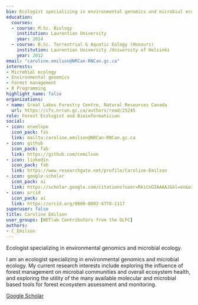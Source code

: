 ```yaml
--- 
bio: Ecologist specializing in environmental genomics and microbial ecology.
education:
  courses:
  - course: M.Sc. Biology
    institution: Laurentian University
    year: 2014
  - course: B.Sc. Terrestrial & Aquatic Eology (Honours)
    institution: Laurentian University /University of Helsinki
    year: 2012
email: "caroline.emilson@NRCan-RNCan.gc.ca"
interests:
- Microbial ecology
- Environmental genomics
- Forest management
- R Programming
highlight_name: false
organizations:
- name: Great Lakes Forestry Centre, Natural Resources Canada
  url: https://cfs.nrcan.gc.ca/authors/read/25245
role: Forest Ecologist and Bioinformatician
social:
- icon: envelope
  icon_pack: fas
  link: mailto:caroline.emilson@NRCan-RNCan.gc.ca
- icon: github
  icon_pack: fab
  link: https://github.com/cemilson
- icon: linkedin
  icon_pack: fab
  link: https://www.researchgate.net/profile/Caroline-Emilson
- icon: google-scholar
  icon_pack: ai
  link: https://scholar.google.com/citations?user=RkiCnGIAAAAJ&hl=en&oi=ao
- icon: orcid
  icon_pack: ai
  link: https://orcid.org/0000-0002-4770-1117
superuser: false
title: Caroline Emilson
user_groups: [WETlab Contributors from the GLFC]
authors:
- C_Emilson
---
```




Ecologist specializing in environmental genomics and microbial ecology.

I am an ecologist specializing in environmental genomics and microbial ecology. My current research interests include exploring the influence of forest management on microbal communities and overall ecosystem health, and exploring the utility of the many available molecular and microbial based tools for forest ecosystem assessment and monitoring.

[Google Scholar](https://scholar.google.com/citations?user=RkiCnGIAAAAJ&hl=en&oi=ao)
